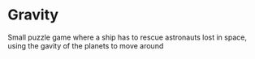 # Gravity

Small puzzle game where a ship has to rescue astronauts lost in space, using the gavity of the planets to move around
